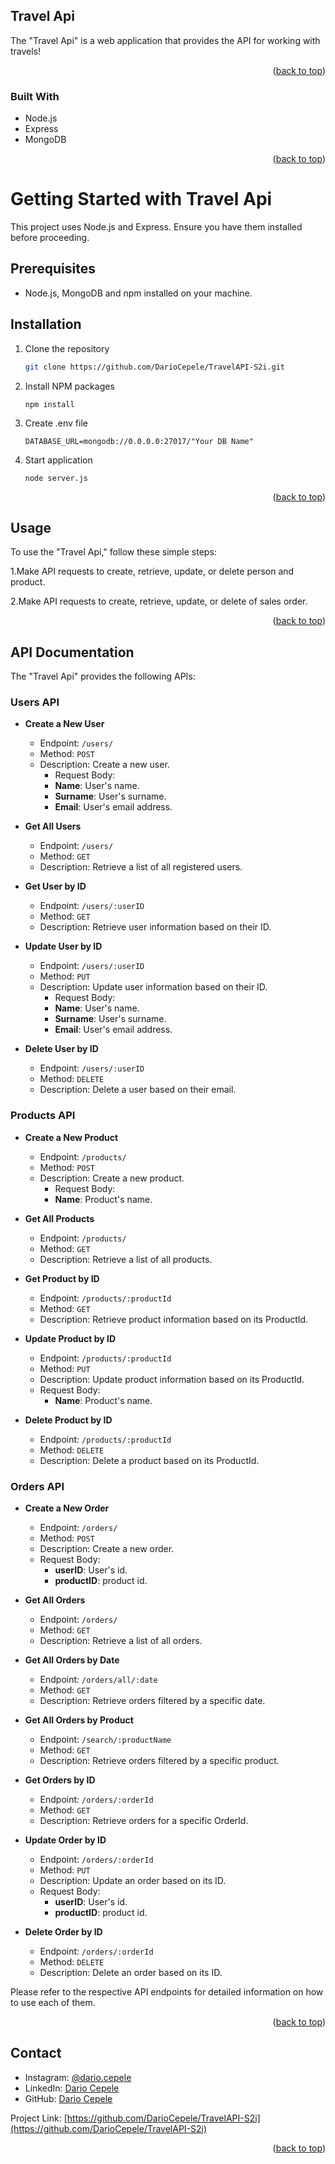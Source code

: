 ## Travel Api

The "Travel Api" is a web application that provides the API for working with travels!

<p align="right">(<a href="#readme-top">back to top</a>)</p>

### Built With

- Node.js
- Express
- MongoDB

<p align="right">(<a href="#readme-top">back to top</a>)</p>

# Getting Started with Travel Api

This project uses Node.js and Express. Ensure you have them installed before proceeding.

## Prerequisites

- Node.js, MongoDB and npm installed on your machine.

## Installation

1. Clone the repository

   ```sh
   git clone https://github.com/DarioCepele/TravelAPI-S2i.git

   ```

2. Install NPM packages

   ```
   npm install
   ```

3. Create .env file

   ```
   DATABASE_URL=mongodb://0.0.0.0:27017/"Your DB Name"
   ```

4. Start application
   ```
   node server.js
   ```
      <p align="right">(<a href="#readme-top">back to top</a>)</p>
   <!-- USAGE -->

## Usage

To use the "Travel Api," follow these simple steps:

1.Make API requests to create, retrieve, update, or delete person and product.

2.Make API requests to create, retrieve, update, or delete of sales order.

<p align="right">(<a href="#readme-top">back to top</a>)</p>

<!-- API DOCUMENTATION -->

## API Documentation

The "Travel Api" provides the following APIs:

### Users API

- **Create a New User**

  - Endpoint: `/users/`
  - Method: `POST`
  - Description: Create a new user.
    - Request Body:
    - **Name**: User's name.
    - **Surname**: User's surname.
    - **Email**: User's email address.

- **Get All Users**

  - Endpoint: `/users/`
  - Method: `GET`
  - Description: Retrieve a list of all registered users.

- **Get User by ID**

  - Endpoint: `/users/:userID`
  - Method: `GET`
  - Description: Retrieve user information based on their ID.

- **Update User by ID**

  - Endpoint: `/users/:userID`
  - Method: `PUT`
  - Description: Update user information based on their ID.
    - Request Body:
    - **Name**: User's name.
    - **Surname**: User's surname.
    - **Email**: User's email address.

- **Delete User by ID**
  - Endpoint: `/users/:userID`
  - Method: `DELETE`
  - Description: Delete a user based on their email.

### Products API

- **Create a New Product**

  - Endpoint: `/products/`
  - Method: `POST`
  - Description: Create a new product.
    - Request Body:
    - **Name**: Product's name.

- **Get All Products**

  - Endpoint: `/products/`
  - Method: `GET`
  - Description: Retrieve a list of all products.

- **Get Product by ID**

  - Endpoint: `/products/:productId`
  - Method: `GET`
  - Description: Retrieve product information based on its ProductId.

- **Update Product by ID**

  - Endpoint: `/products/:productId`
  - Method: `PUT`
  - Description: Update product information based on its ProductId.
  - Request Body:
    - **Name**: Product's name.

- **Delete Product by ID**
  - Endpoint: `/products/:productId`
  - Method: `DELETE`
  - Description: Delete a product based on its ProductId.

### Orders API

- **Create a New Order**

  - Endpoint: `/orders/`
  - Method: `POST`
  - Description: Create a new order.
  - Request Body:
    - **userID**: User's id.
    - **productID**: product id.

- **Get All Orders**

  - Endpoint: `/orders/`
  - Method: `GET`
  - Description: Retrieve a list of all orders.

- **Get All Orders by Date**

  - Endpoint: `/orders/all/:date`
  - Method: `GET`
  - Description: Retrieve orders filtered by a specific date.

- **Get All Orders by Product**

  - Endpoint: `/search/:productName`
  - Method: `GET`
  - Description: Retrieve orders filtered by a specific product.

- **Get Orders by ID**

  - Endpoint: `/orders/:orderId`
  - Method: `GET`
  - Description: Retrieve orders for a specific OrderId.

- **Update Order by ID**

  - Endpoint: `/orders/:orderId`
  - Method: `PUT`
  - Description: Update an order based on its ID.
  - Request Body:
    - **userID**: User's id.
    - **productID**: product id.

- **Delete Order by ID**
  - Endpoint: `/orders/:orderId`
  - Method: `DELETE`
  - Description: Delete an order based on its ID.

Please refer to the respective API endpoints for detailed information on how to use each of them.

<p align="right">(<a href="#readme-top">back to top</a>)</p>


<!-- CONTACT -->

## Contact

- Instagram: [@dario.cepele](https://www.instagram.com/dario.cepele/)
- LinkedIn: [Dario Cepele](https://www.linkedin.com/in/Dario-Cepele/)
- GitHub: [Dario Cepele](https://github.com/DarioCepele)

Project Link: [https://github.com/DarioCepele/TravelAPI-S2i](https://github.com/DarioCepele/TravelAPI-S2i)

<p align="right">(<a href="#readme-top">back to top</a>)</p>